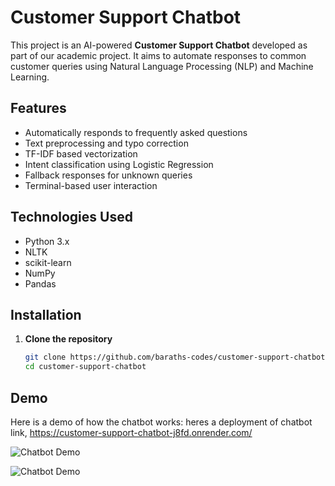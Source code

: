 # Customer Support Chatbot

This project is an AI-powered **Customer Support Chatbot** developed as part of our academic project. It aims to automate responses to common customer queries using Natural Language Processing (NLP) and Machine Learning.

## Features

- Automatically responds to frequently asked questions
- Text preprocessing and typo correction
- TF-IDF based vectorization
- Intent classification using Logistic Regression
- Fallback responses for unknown queries
- Terminal-based user interaction

## Technologies Used

- Python 3.x  
- NLTK  
- scikit-learn  
- NumPy  
- Pandas  

## Installation

1. **Clone the repository**
   ```bash
   git clone https://github.com/baraths-codes/customer-support-chatbot.git
   cd customer-support-chatbot

## Demo 

Here is a demo of how the chatbot works:
heres a deployment of chatbot link, 
https://customer-support-chatbot-j8fd.onrender.com/

![Chatbot Demo](images/chatbot-demo1.png)

![Chatbot Demo](images/chatbot-demo2.png)

